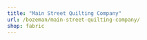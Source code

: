 ```yaml
---
title: "Main Street Quilting Company"
url: /bozeman/main-street-quilting-company/
shop: fabric
---
```

